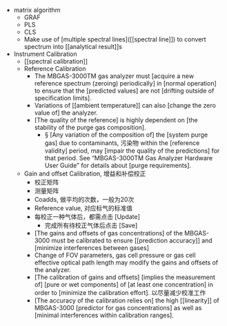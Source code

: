 - matrix algorithm
    - GRAF
    - PLS
    - CLS
    - Make use of [multiple spectral lines]([[spectral line]]) to convert spectrum into [[analytical result]]s
- Instrument Calibration
    - [[spectral calibration]]
    - Reference Calibration
        - The MBGAS-3000TM gas analyzer must [acquire a new reference spectrum (zeroing) periodically] in [normal operation] to ensure that the [predicted values] are not [drifting outside of specification limits].
        - Variations of [[ambient temperature]] can also [change the zero value of] the analyzer.
        - [The quality of the reference] is highly dependent on [the stability of the purge gas composition].
            - § [Any variation of the composition of] the [system purge gas] due to contaminants, 污染物 within the [reference validity] period, may [impair the quality of the predictions] for that period. See “MBGAS-3000TM Gas Analyzer Hardware User Guide” for details about [purge requirements].
    - Gain and offset Calibration, 增益和补偿校正
        - 校正矩阵
        - 测量矩阵
        - Coadds, 做平均的次数，一般为20次
        - Reference value, 对应标气的标准值
        - 每校正一种气体后，都需点击 [Update]
            - 完成所有待校正气体后点击 [Save]
        - [The gains and offsets of gas concentrations] of the MBGAS- 3000 must be calibrated to ensure [[prediction accuracy]] and [minimize interferences between gases]
        - Change of FOV parameters, gas cell pressure or gas cell effective optical path length may modify the gains and offsets of the analyzer.
        - [The calibration of gains and offsets] [implies the measurement of] [pure or wet components] of [at least one concentration] in order to [minimize the calibration effort]. 以尽量减少校准工作
        - [The accuracy of the calibration relies on] the high [[linearity]] of MBGAS-3000 [predictor for gas concentrations] as well as [minimal interferences within calibration ranges].
